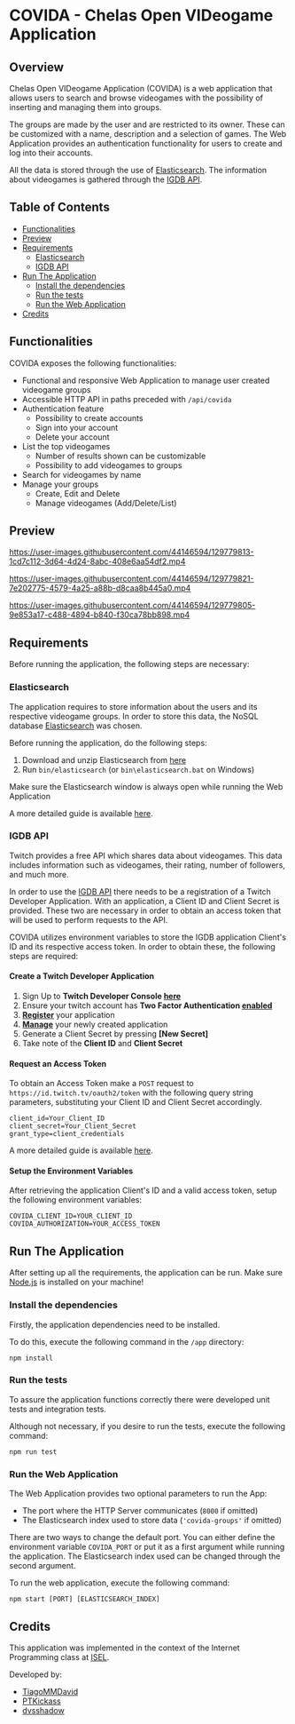 # COVIDA - Chelas Open VIDeogame Application

## Overview
Chelas Open VIDeogame Application (COVIDA) is a web application that allows users to search and browse videogames with the possibility of inserting and managing them into groups.

The groups are made by the user and are restricted to its owner. These can be customized with a name, description and a selection of games. The Web Application provides an authentication functionality for users to create and log into their accounts.

All the data is stored through the use of [Elasticsearch](https://www.elastic.co/elasticsearch/). The information about videogames is gathered through the [IGDB API](https://www.igdb.com/api).

## Table of Contents
- [Functionalities](#functionalities)
- [Preview](#preview)
- [Requirements](#requirements)
  - [Elasticsearch](#elasticsearch)
  - [IGDB API](#igdb-api)
- [Run The Application](#run-the-application)
  - [Install the dependencies](#install-the-dependencies)
  - [Run the tests](#run-the-tests)
  - [Run the Web Application](#run-the-web-application)
- [Credits](#credits)

## Functionalities
COVIDA exposes the following functionalities:
- Functional and responsive Web Application to manage user created videogame groups
- Accessible HTTP API in paths preceded with `/api/covida`
- Authentication feature
  - Possibility to create accounts
  - Sign into your account
  - Delete your account
- List the top videogames
  - Number of results shown can be customizable
  - Possibility to add videogames to groups
- Search for videogames by name
- Manage your groups
  - Create, Edit and Delete
  - Manage videogames (Add/Delete/List)

## Preview
https://user-images.githubusercontent.com/44146594/129779813-1cd7c112-3d64-4d24-8abc-408e6aa54df2.mp4

https://user-images.githubusercontent.com/44146594/129779821-7e202775-4579-4a25-a88b-d8caa8b445a0.mp4

https://user-images.githubusercontent.com/44146594/129779805-9e853a17-c488-4894-b840-f30ca78bb898.mp4

## Requirements
Before running the application, the following steps are necessary:

### Elasticsearch
The application requires to store information about the users and its respective videogame groups. In order to store this data, the NoSQL database [Elasticsearch](https://www.elastic.co/elasticsearch/) was chosen.

Before running the application, do the following steps:
1. Download and unzip Elasticsearch from [here](https://www.elastic.co/downloads/elasticsearch)
2. Run `bin/elasticsearch` (or `bin\elasticsearch.bat` on Windows)

Make sure the Elasticsearch window is always open while running the Web Application

A more detailed guide is available [here](https://www.elastic.co/downloads/elasticsearch).

### IGDB API
Twitch provides a free API which shares data about videogames. This data includes information such as videogames, their rating, number of followers, and much more.

In order to use the [IGDB API](https://www.igdb.com/api) there needs to be a registration of a Twitch Developer Application. With an application, a Client ID and Client Secret is provided. These two are necessary in order to obtain an access token that will be used to perform requests to the API.

COVIDA utilizes environment variables to store the IGDB application Client's ID and its respective access token. In order to obtain these, the following steps are required:
#### Create a Twitch Developer Application
1. Sign Up to **Twitch Developer Console [here](https://dev.twitch.tv/login)**
2. Ensure your twitch account has **Two Factor Authentication [enabled](https://www.twitch.tv/settings/security)**
3. **[Register](https://dev.twitch.tv/console/apps/create)** your application
4. **[Manage](https://dev.twitch.tv/console/apps)** your newly created application
5. Generate a Client Secret by pressing **[New Secret]**
6. Take note of the **Client ID** and **Client Secret**

#### Request an Access Token
To obtain an Access Token make a `POST` request to `https://id.twitch.tv/oauth2/token` with the following query string parameters, substituting your Client ID and Client Secret accordingly.
```
client_id=Your_Client_ID
client_secret=Your_Client_Secret
grant_type=client_credentials
```

A more detailed guide is available [here](https://api-docs.igdb.com/#about).

#### Setup the Environment Variables
After retrieving the application Client's ID and a valid access token, setup the following environment variables:
```
COVIDA_CLIENT_ID=YOUR_CLIENT_ID
COVIDA_AUTHORIZATION=YOUR_ACCESS_TOKEN
```


## Run The Application
After setting up all the requirements, the application can be run. Make sure [Node.js](https://nodejs.org/en/) is installed on your machine!

### Install the dependencies
Firstly, the application dependencies need to be installed.

To do this, execute the following command in the `/app` directory:
```
npm install
```

### Run the tests
To assure the application functions correctly there were developed unit tests and integration tests.

Although not necessary, if you desire to run the tests, execute the following command:
```
npm run test
```

### Run the Web Application
The Web Application provides two optional parameters to run the App:
- The port where the HTTP Server communicates (`8000` if omitted)
- The Elasticsearch index used to store data (`'covida-groups'` if omitted)

There are two ways to change the default port. You can either define the environment variable `COVIDA_PORT` or put it as a first argument while running the application.
The Elasticsearch index used can be changed through the second argument.

To run the web application, execute the following command:
```
npm start [PORT] [ELASTICSEARCH_INDEX]
```

## Credits
This application was implemented in the context of the Internet Programming class at [ISEL](https://www.isel.pt/).

Developed by:
* [TiagoMMDavid](https://github.com/TiagoMMDavid)
* [PTKickass](https://github.com/PTKickass)
* [dvsshadow](https://github.com/dvsshadow)
